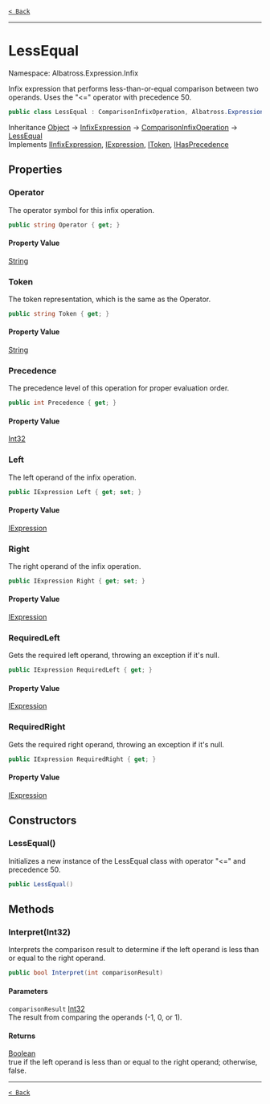 [`< Back`](../../../)

---

# LessEqual

Namespace: Albatross.Expression.Infix

Infix expression that performs less-than-or-equal comparison between two operands.
 Uses the "&lt;=" operator with precedence 50.

```csharp
public class LessEqual : ComparisonInfixOperation, Albatross.Expression.Nodes.IInfixExpression, Albatross.Expression.Nodes.IExpression, Albatross.Expression.Nodes.IToken, Albatross.Expression.Nodes.IHasPrecedence
```

Inheritance [Object](https://docs.microsoft.com/en-us/dotnet/api/system.object) → [InfixExpression](./albatross/expression/infix/infixexpression) → [ComparisonInfixOperation](./albatross/expression/infix/comparisoninfixoperation) → [LessEqual](./albatross/expression/infix/lessequal)<br>
Implements [IInfixExpression](./albatross/expression/nodes/iinfixexpression), [IExpression](./albatross/expression/nodes/iexpression), [IToken](./albatross/expression/nodes/itoken), [IHasPrecedence](./albatross/expression/nodes/ihasprecedence)

## Properties

### **Operator**

The operator symbol for this infix operation.

```csharp
public string Operator { get; }
```

#### Property Value

[String](https://docs.microsoft.com/en-us/dotnet/api/system.string)<br>

### **Token**

The token representation, which is the same as the Operator.

```csharp
public string Token { get; }
```

#### Property Value

[String](https://docs.microsoft.com/en-us/dotnet/api/system.string)<br>

### **Precedence**

The precedence level of this operation for proper evaluation order.

```csharp
public int Precedence { get; }
```

#### Property Value

[Int32](https://docs.microsoft.com/en-us/dotnet/api/system.int32)<br>

### **Left**

The left operand of the infix operation.

```csharp
public IExpression Left { get; set; }
```

#### Property Value

[IExpression](./albatross/expression/nodes/iexpression)<br>

### **Right**

The right operand of the infix operation.

```csharp
public IExpression Right { get; set; }
```

#### Property Value

[IExpression](./albatross/expression/nodes/iexpression)<br>

### **RequiredLeft**

Gets the required left operand, throwing an exception if it's null.

```csharp
public IExpression RequiredLeft { get; }
```

#### Property Value

[IExpression](./albatross/expression/nodes/iexpression)<br>

### **RequiredRight**

Gets the required right operand, throwing an exception if it's null.

```csharp
public IExpression RequiredRight { get; }
```

#### Property Value

[IExpression](./albatross/expression/nodes/iexpression)<br>

## Constructors

### **LessEqual()**

Initializes a new instance of the LessEqual class with operator "&lt;=" and precedence 50.

```csharp
public LessEqual()
```

## Methods

### **Interpret(Int32)**

Interprets the comparison result to determine if the left operand is less than or equal to the right operand.

```csharp
public bool Interpret(int comparisonResult)
```

#### Parameters

`comparisonResult` [Int32](https://docs.microsoft.com/en-us/dotnet/api/system.int32)<br>
The result from comparing the operands (-1, 0, or 1).

#### Returns

[Boolean](https://docs.microsoft.com/en-us/dotnet/api/system.boolean)<br>
true if the left operand is less than or equal to the right operand; otherwise, false.

---

[`< Back`](../../../)
